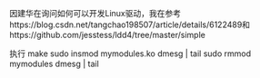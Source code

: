 因建华在询问如何可以开发Linux驱动，我在参考https://blog.csdn.net/tangchao198507/article/details/6122489和https://github.com/jesstess/ldd4/tree/master/simple

执行
make
sudo insmod mymodules.ko
dmesg | tail
sudo rmmod mymodules
dmesg | tail
